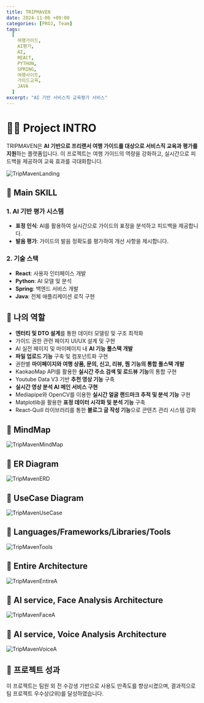 ```yaml
---
title: TRIPMAVEN
date: 2024-11-06 +09:00
categories: [PROJ, Team]
tags:
  [
    여행가이드,
    AI평가,
    AI,
    REACT,
    PYTHON,
    SPRING,
    여행사이트,
    가이드교육,
    JAVA
  ]
excerpt: "AI 기반 서비스직 교육평가 서비스"
---
```

<!--more-->
# 🙋‍♀️ Project INTRO
TRIPMAVEN은 **AI 기반으로 프리랜서 여행 가이드를 대상으로 서비스직 교육과 평가를 지원**하는 플랫폼입니다. 이 프로젝트는 여행 가이드의 역량을 강화하고, 실시간으로 피드백을 제공하여 교육 효과를 극대화합니다.

![TripMavenLanding](/assets/img/tripMaven/TripMaven_Landing.png)

## 🚀 Main SKILL

### **1. AI 기반 평가 시스템**
- **표정 인식**: AI를 활용하여 실시간으로 가이드의 표정을 분석하고 피드백을 제공합니다.
- **발음 평가**: 가이드의 발음 정확도를 평가하여 개선 사항을 제시합니다.

### **2. 기술 스택**
- **React**: 사용자 인터페이스 개발
- **Python**: AI 모델 및 분석
- **Spring**: 백엔드 서비스 개발
- **Java**: 전체 애플리케이션 로직 구현

## 💪 나의 역할
- **엔터티 및 DTO 설계**를 통한 데이터 모델링 및 구조 최적화
- 가이드 권한 관련 페이지 UI/UX 설계 및 구현
- AI 실전 페이지 및 마이페이지 내 **AI 기능 풀스택 개발**
- **파일 업로드 기능** 구축 및 컴포넌트화 구현
- 권한별 **마이페이지와 여행 상품, 문의, 신고, 리뷰, 찜 기능의 통합 풀스택 개발**
- KaokaoMap API를 활용한 **실시간 주소 검색 및 로드뷰 기능**의 통합 구현
- Youtube Data V3 기반 **추천 영상 기능** 구축
- **실시간 영상 분석 AI 메인 서비스 구현**
- Mediapipe와 OpenCV를 이용한 **실시간 얼굴 랜드마크 추적 및 분석 기능** 구현
- Matplotlib을 활용한 **표정 데이터 시각화 및 분석 기능** 구축
- React-Quill 라이브러리를 통한 **블로그 글 작성 기능**으로 콘텐츠 관리 시스템 강화

## 📎 MindMap
![TripMavenMindMap](/assets/img/tripMaven/TripMaven_MindMap.png)

## 📎 ER Diagram
![TripMavenERD](/assets/img/tripMaven/TripMaven_ERD.png)

## 📎 UseCase Diagram
![TripMavenUseCase](/assets/img/tripMaven/TripMaven_UseCase.png)

## 📎 Languages/Frameworks/Libraries/Tools
![TripMavenTools](/assets/img/tripMaven/TripMaven_Tools.png)

## 📎 Entire Architecture
![TripMavenEntireA](/assets/img/tripMaven/TripMaven_EntireArchitecture.png)

## 📎 AI service, Face Analysis Architecture
![TripMavenFaceA](/assets/img/tripMaven/TripMaven_VideoAnalysisArchitecture.png)

## 📎 AI service, Voice Analysis Architecture
![TripMavenVoiceA](/assets/img/tripMaven/TripMaven_VoiceAnalysisArchitecture.png)


## 🥈 프로젝트 성과
이 프로젝트는 팀원 외 전 수강생 기반으로 사용도 만족도를 향상시켰으며, 결과적으로 팀 프로젝트 우수상(2위)를 달성하였습니다.
